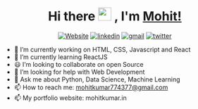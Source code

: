 <h1 align="center"> Hi there <img src="https://media.giphy.com/media/hvRJCLFzcasrR4ia7z/giphy.gif" width="30px"> , I'm <a href="https://aggarwal-mohit.netlify.com">Mohit!</a> </h1>
<p align="center">
    <a href="https://mohitkumar.in/"><img alt="Website" title="website" src="https://img.shields.io/badge/-Website-47CCCC?style=flat&logo=Google-Chrome&logoColor=white"/></a>
  <a href="https://www.linkedin.com/in/mohit-kumar-aggarwal/"><img alt="linkedin" title="Linkedin" src="https://img.shields.io/badge/LinkedIn-0077B5?style=flat&logo=linkedin&logoColor=white"/></a>
  <a href="mailto:mohitkumar06612@gmail.com"><img alt="gmail" title="gmail" src="https://img.shields.io/badge/Gmail-red?style=flat&logo=Gmail&logoColor=white"/></a>
  <a href="https://twitter.com/aggarwal_mohit_"><img alt="twitter" title="twitter" src="https://img.shields.io/badge/-Twitter-1ca0f1?style=flat&labelColor=1ca0f1&logo=twitter&logoColor=white"/></a>
</p>

- 🔭 I’m currently working on HTML, CSS, Javascript and React
- 🌱 I’m currently learning ReactJS
- 😃 I’m looking to collaborate on open Source
- 🤔 I’m looking for help with Web Development
- 💬 Ask me about Python, Data Science, Machine Learning
- 📫 How to reach me: mohitkumar774377@gmail.com
- 📫 My portfolio website: mohitkumar.in
